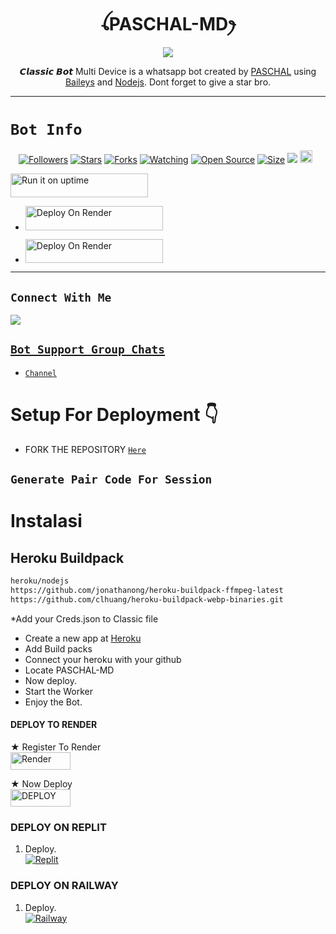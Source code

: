  

<h1 align="center">ꪶPASCHAL-MDꫂ<br></h1>
<p align="center">
<img src="https://telegra.ph/file/ecc1eb763366515338113.jpg"/>
</p>

<p align="center">
𝘾𝙡𝙖𝙨𝙨𝙞𝙘 𝘽𝙤𝙩 Multi Device is a whatsapp bot created by <a href="https://github.com/Nastyc1g" target="_blank">PASCHAL</a> using <a href="https://github.com/adiwajshing/Baileys" target="_blank">Baileys</a> and <a href="https://github.com/nodejs" target="_blank">Nodejs</a>. Dont forget to give a star bro.
</p>



------

# ```Bot Info```
<p align="center">
<a href="https://github.com/Nastyc1g/followers"><img title="Followers" src="https://img.shields.io/github/followers/Nastyc1g?color=red&style=flat-square"></a>
<a href="https://github.com/Nastyc1g/PASCHAL-MD/stargazers/"><img title="Stars" src="https://img.shields.io/github/stars/Nastyc1g/PASCHAL-MD?color=blue&style=flat-square"></a>
<a href="https://github.com/Nastyc1g/PASCHAL-MD/network/members"><img title="Forks" src="https://img.shields.io/github/forks/Nastyc1g/PASCHAL-MD?color=red&style=flat-square"></a>
<a href="https://github.com/Nastyc1g/PASCHAL-MD/watchers"><img title="Watching" src="https://img.shields.io/github/watchers/Samue-l1/Classic-v3-BUG?label=Watchers&color=blue&style=flat-square"></a>
<a href="https://github.com/Nastyc1g/PASCHAL-MD"><img title="Open Source" src="https://img.shields.io/badge/Author-Classic%20Bot%20Inc.-red?v=103"></a>
<a href="https://github.com/Nastyc1g/PASCHAL-MD/"><img title="Size" src="https://img.shields.io/github/repo-size/Nastyc1g/PASCHAL-MD?style=flat-square&color=green"></a>
<a href="https://hits.seeyoufarm.com"><img src="https://hits.seeyoufarm.com/api/count/incr/badge.svg?url=https%3A%2F%2Fgithub.com%2Nastyc1g%2FPASCHAL-MD-BUG&count_bg=%2379C83D&title_bg=%23555555&icon=probot.svg&icon_color=%2300FF6D&title=hits&edge_flat=false"/></a>
<a href="https://github.com/Nastyc1g/PASCHAL-MD/graphs/commit-activity"><img height="20" src="https://img.shields.io/badge/Maintained%3F-yes-green.svg"></a>&nbsp;&nbsp;
</p>
<p align='center'>
    </p>

<a href="https://uptimerobot.com"><img title="Run it on uptime" src="https://img.shields.io/badge/RUN ON UPTIME-h?color=blue&style=for-the-badge&logo=msi" width="220" height="38.45"/></a></p>

</p>

- <a href="https://toystack.ai/"><img title="Deploy On Render" src="https://img.shields.io/badge/DEPLOY ON TOYSTACK-h?color=orange&style=for-the-badge&logo=msi" width="220" height="38.45"/></a></p>



- <a href="https://www.clever-cloud.com/"><img title="Deploy On Render" src="https://img.shields.io/badge/DEPLOY ON CLEVER-h?color=black&style=for-the-badge&logo=msi" width="220" height="38.45"/></a></p>

</p>


-------

## ```Connect With Me```
<p align="center">

<a href="https://chat.whatsapp.com/EPSGKau0IVi7J5lyOJO7Jk"><img src="https://img.shields.io/badge/WhatsApp ?style=for-the-badge&logo=whatsapp&logoColor=white&link=httpshttps://chat.whatsapp.com/EPSGKau0IVi7J5lyOJO7Jk" /><br>


## ```Bot Support Group Chats```
- [`Channel`](https://whatsapp.com/channel/0029VaYb7EyLNSZvA5A4iK2C)



# Setup For Deployment 👇

- FORK THE REPOSITORY [`Here`](https://github.com/Nastyc1g/PASCHAL-MD/fork)

## `Generate Pair Code For Session`

# Instalasi
## Heroku Buildpack
```bash
heroku/nodejs
https://github.com/jonathanong/heroku-buildpack-ffmpeg-latest
https://github.com/clhuang/heroku-buildpack-webp-binaries.git
```
*Add your Creds.json to Classic file
* Create a new app at [Heroku](heroku.com)
* Add Build packs
* Connect your heroku with your github
* Locate PASCHAL-MD
* Now deploy.
* Start the Worker
* Enjoy the Bot.

#### DEPLOY TO RENDER

 ★ Register To Render 
    <br>
<a href='https://dashboard.render.com/register' target="_blank"><img alt='Render' src='https://img.shields.io/badge/CREATE-h?color=black&style=for-the-badge&logo=render' width="96.35" height="28"/></a></p>

★ Now Deploy
    <br>
<a href='https://dashboard.render.com/select-repo?type=web' target="_blank"><img alt='DEPLOY' src='https://img.shields.io/badge/DEPLOY -h?color=black&style=for-the-badge&logo=render' width="96.35" height="28"/></a></p>

 ### DEPLOY ON REPLIT
1. Deploy.
    <br>
    <a href='https://replit.com/github/Nastyc1g/PASCHAL-MD' target="_blank"><img alt='Replit' src='https://img.shields.io/badge/-Deploy-red?style=for-the-badge&logo=replit&logoColor=white'/></a>
### DEPLOY ON RAILWAY
1. Deploy.
    <br>
    <a href='https://railway.com/github/Nastyc1g/PASCHAL-MD' target="_blank"><img alt='Railway' src='https://img.shields.io/badge/-Deploy-green?style=for-the-badge&logo=railway&logoColor=white'/></a>
    
